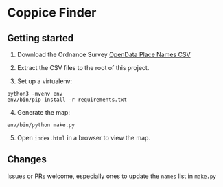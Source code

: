 # Coppice Finder

## Getting started

1. Download the Ordnance Survey [OpenData Place Names CSV](https://osdatahub.os.uk/downloads/open/OpenNames)

2. Extract the CSV files to the root of this project.

3. Set up a virtualenv:

```
python3 -mvenv env
env/bin/pip install -r requirements.txt
```

4. Generate the map:

```
env/bin/python make.py
```

5. Open `index.html` in a browser to view the map.

## Changes

Issues or PRs welcome, especially ones to update the `names` list in `make.py`
